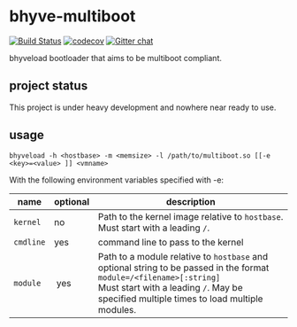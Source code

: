 # bhyve-multiboot

[![Build Status](https://travis-ci.org/fubarnetes/bhyve-multiboot.svg?branch=master)](https://travis-ci.org/fubarnetes/bhyve-multiboot)
[![codecov](https://codecov.io/gh/fubarnetes/bhyve-multiboot/branch/master/graph/badge.svg)](https://codecov.io/gh/fubarnetes/bhyve-multiboot)
 [![Gitter chat](https://badges.gitter.im/gitterHQ/gitter.png)](https://gitter.im/fubarnetes/Lobby)

bhyveload bootloader that aims to be multiboot compliant.

## project status
This project is under heavy development and nowhere near ready to use.

## usage

```
bhyveload -h <hostbase> -m <memsize> -l /path/to/multiboot.so [[-e <key>=<value> ]] <vmname>
```

With the following environment variables specified with -e:

| name      | optional | description                                                                     |
|-----------|----------|---------------------------------------------------------------------------------|
| `kernel`  | no       | Path to the kernel image relative to `hostbase`. Must start with a leading `/`. |
| `cmdline` | yes      | command line to pass to the kernel                                              |
| `module`  | yes      | Path to a module relative to `hostbase` and optional string to be passed in the format `module=/<filename>[:string]`<br/>Must start with a leading `/`. May be specified multiple times to load multiple modules. |